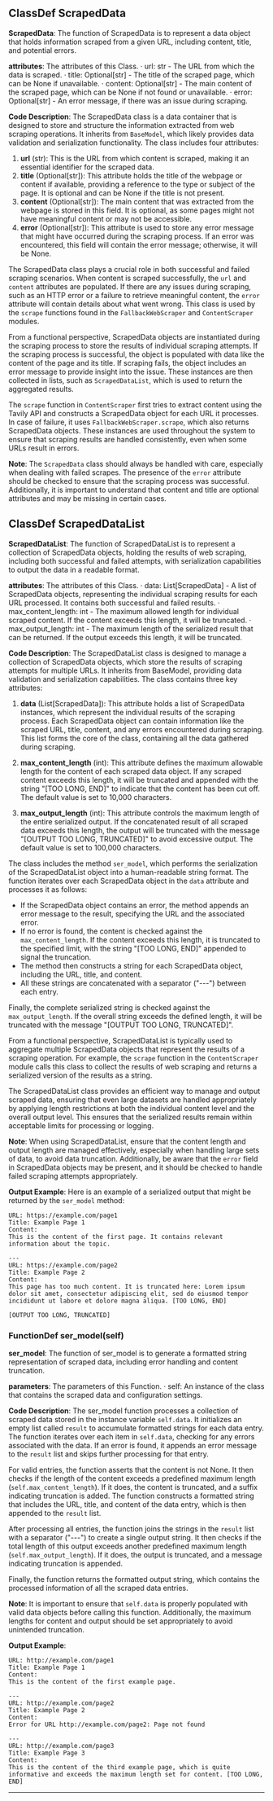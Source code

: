 ## ClassDef ScrapedData
**ScrapedData**: The function of ScrapedData is to represent a data object that holds information scraped from a given URL, including content, title, and potential errors.

**attributes**: The attributes of this Class.
· url: str - The URL from which the data is scraped.
· title: Optional[str] - The title of the scraped page, which can be None if unavailable.
· content: Optional[str] - The main content of the scraped page, which can be None if not found or unavailable.
· error: Optional[str] - An error message, if there was an issue during scraping.

**Code Description**: The ScrapedData class is a data container that is designed to store and structure the information extracted from web scraping operations. It inherits from `BaseModel`, which likely provides data validation and serialization functionality. The class includes four attributes:

1. **url** (str): This is the URL from which content is scraped, making it an essential identifier for the scraped data.
2. **title** (Optional[str]): This attribute holds the title of the webpage or content if available, providing a reference to the type or subject of the page. It is optional and can be None if the title is not present.
3. **content** (Optional[str]): The main content that was extracted from the webpage is stored in this field. It is optional, as some pages might not have meaningful content or may not be accessible.
4. **error** (Optional[str]): This attribute is used to store any error message that might have occurred during the scraping process. If an error was encountered, this field will contain the error message; otherwise, it will be None.

The ScrapedData class plays a crucial role in both successful and failed scraping scenarios. When content is scraped successfully, the `url` and `content` attributes are populated. If there are any issues during scraping, such as an HTTP error or a failure to retrieve meaningful content, the `error` attribute will contain details about what went wrong. This class is used by the `scrape` functions found in the `FallbackWebScraper` and `ContentScraper` modules.

From a functional perspective, ScrapedData objects are instantiated during the scraping process to store the results of individual scraping attempts. If the scraping process is successful, the object is populated with data like the content of the page and its title. If scraping fails, the object includes an error message to provide insight into the issue. These instances are then collected in lists, such as `ScrapedDataList`, which is used to return the aggregated results.

The `scrape` function in `ContentScraper` first tries to extract content using the Tavily API and constructs a ScrapedData object for each URL it processes. In case of failure, it uses `FallbackWebScraper.scrape`, which also returns ScrapedData objects. These instances are used throughout the system to ensure that scraping results are handled consistently, even when some URLs result in errors.

**Note**: The `ScrapedData` class should always be handled with care, especially when dealing with failed scrapes. The presence of the `error` attribute should be checked to ensure that the scraping process was successful. Additionally, it is important to understand that content and title are optional attributes and may be missing in certain cases.
## ClassDef ScrapedDataList
**ScrapedDataList**: The function of ScrapedDataList is to represent a collection of ScrapedData objects, holding the results of web scraping, including both successful and failed attempts, with serialization capabilities to output the data in a readable format.

**attributes**: The attributes of this Class.
· data: List[ScrapedData] - A list of ScrapedData objects, representing the individual scraping results for each URL processed. It contains both successful and failed results.
· max_content_length: int - The maximum allowed length for individual scraped content. If the content exceeds this length, it will be truncated.
· max_output_length: int - The maximum length of the serialized result that can be returned. If the output exceeds this length, it will be truncated.

**Code Description**: 
The ScrapedDataList class is designed to manage a collection of ScrapedData objects, which store the results of scraping attempts for multiple URLs. It inherits from BaseModel, providing data validation and serialization capabilities. The class contains three key attributes:

1. **data** (List[ScrapedData]): This attribute holds a list of ScrapedData instances, which represent the individual results of the scraping process. Each ScrapedData object can contain information like the scraped URL, title, content, and any errors encountered during scraping. This list forms the core of the class, containing all the data gathered during scraping.

2. **max_content_length** (int): This attribute defines the maximum allowable length for the content of each scraped data object. If any scraped content exceeds this length, it will be truncated and appended with the string "[TOO LONG, END]" to indicate that the content has been cut off. The default value is set to 10,000 characters.

3. **max_output_length** (int): This attribute controls the maximum length of the entire serialized output. If the concatenated result of all scraped data exceeds this length, the output will be truncated with the message "[OUTPUT TOO LONG, TRUNCATED]" to avoid excessive output. The default value is set to 100,000 characters.

The class includes the method `ser_model`, which performs the serialization of the ScrapedDataList object into a human-readable string format. The function iterates over each ScrapedData object in the `data` attribute and processes it as follows:

- If the ScrapedData object contains an error, the method appends an error message to the result, specifying the URL and the associated error.
- If no error is found, the content is checked against the `max_content_length`. If the content exceeds this length, it is truncated to the specified limit, with the string "[TOO LONG, END]" appended to signal the truncation.
- The method then constructs a string for each ScrapedData object, including the URL, title, and content.
- All these strings are concatenated with a separator ("---") between each entry.

Finally, the complete serialized string is checked against the `max_output_length`. If the overall string exceeds the defined length, it will be truncated with the message "[OUTPUT TOO LONG, TRUNCATED]".

From a functional perspective, ScrapedDataList is typically used to aggregate multiple ScrapedData objects that represent the results of a scraping operation. For example, the `scrape` function in the `ContentScraper` module calls this class to collect the results of web scraping and returns a serialized version of the results as a string.

The ScrapedDataList class provides an efficient way to manage and output scraped data, ensuring that even large datasets are handled appropriately by applying length restrictions at both the individual content level and the overall output level. This ensures that the serialized results remain within acceptable limits for processing or logging.

**Note**: When using ScrapedDataList, ensure that the content length and output length are managed effectively, especially when handling large sets of data, to avoid data truncation. Additionally, be aware that the `error` field in ScrapedData objects may be present, and it should be checked to handle failed scraping attempts appropriately.

**Output Example**:
Here is an example of a serialized output that might be returned by the `ser_model` method:

```
URL: https://example.com/page1
Title: Example Page 1
Content:
This is the content of the first page. It contains relevant information about the topic.

---
URL: https://example.com/page2
Title: Example Page 2
Content:
This page has too much content. It is truncated here: Lorem ipsum dolor sit amet, consectetur adipiscing elit, sed do eiusmod tempor incididunt ut labore et dolore magna aliqua. [TOO LONG, END]

[OUTPUT TOO LONG, TRUNCATED]
```
### FunctionDef ser_model(self)
**ser_model**: The function of ser_model is to generate a formatted string representation of scraped data, including error handling and content truncation.

**parameters**: The parameters of this Function.
· self: An instance of the class that contains the scraped data and configuration settings.

**Code Description**: The ser_model function processes a collection of scraped data stored in the instance variable `self.data`. It initializes an empty list called `result` to accumulate formatted strings for each data entry. The function iterates over each item in `self.data`, checking for any errors associated with the data. If an error is found, it appends an error message to the `result` list and skips further processing for that entry.

For valid entries, the function asserts that the content is not None. It then checks if the length of the content exceeds a predefined maximum length (`self.max_content_length`). If it does, the content is truncated, and a suffix indicating truncation is added. The function constructs a formatted string that includes the URL, title, and content of the data entry, which is then appended to the `result` list.

After processing all entries, the function joins the strings in the `result` list with a separator ("---") to create a single output string. It then checks if the total length of this output exceeds another predefined maximum length (`self.max_output_length`). If it does, the output is truncated, and a message indicating truncation is appended.

Finally, the function returns the formatted output string, which contains the processed information of all the scraped data entries.

**Note**: It is important to ensure that `self.data` is properly populated with valid data objects before calling this function. Additionally, the maximum lengths for content and output should be set appropriately to avoid unintended truncation.

**Output Example**: 
```
URL: http://example.com/page1
Title: Example Page 1
Content:
This is the content of the first example page.

---
URL: http://example.com/page2
Title: Example Page 2
Content:
Error for URL http://example.com/page2: Page not found

---
URL: http://example.com/page3
Title: Example Page 3
Content:
This is the content of the third example page, which is quite informative and exceeds the maximum length set for content. [TOO LONG, END]
```
***
